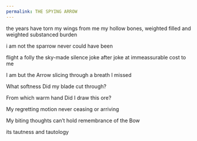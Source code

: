 ```yaml
---
permalink: THE SPYING ARROW
---
```

the years have torn my wings from me 
my hollow bones, weighted
filled and weighted 
substanced burden


i am not the sparrow 
never could have been 

flight a folly 
the sky-made silence 
joke after joke 
at immeassurable cost to me 

I am but the Arrow 
slicing through a breath 
I missed 

What softness 
Did my blade cut through?

From which warm hand 
Did I draw this ore?

My regretting motion 
never ceasing or arriving 

My biting thoughts 
can’t hold 
remembrance of the Bow 

its tautness and tautology